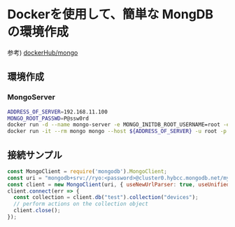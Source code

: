 # Dockerを使用して、簡単な MongDB の環境作成

参考)
[dockerHub/mongo](https://hub.docker.com/_/mongo)

## 環境作成
### MongoServer
```sh
ADDRESS_OF_SERVER=192.168.11.100
MONGO_ROOT_PASSWD=P@ssw0rd
docker run -d --name mongo-server -e MONGO_INITDB_ROOT_USERNAME=root -e MONGO_INITDB_ROOT_PASSWORD=${MONGO_ROOT_PASSWD} -p 27017:27017 mongo
docker run -it --rm mongo mongo --host ${ADDRESS_OF_SERVER} -u root -p ${MONGO_ROOT_PASSWD} --authenticationDatabase admin mydb
```

## 接続サンプル
```javascript
const MongoClient = require('mongodb').MongoClient;
const uri = "mongodb+srv://ryo:<password>@cluster0.hybcc.mongodb.net/myFirstDatabase?retryWrites=true&w=majority";
const client = new MongoClient(uri, { useNewUrlParser: true, useUnifiedTopology: true });
client.connect(err => {
  const collection = client.db("test").collection("devices");
  // perform actions on the collection object
  client.close();
});
```

